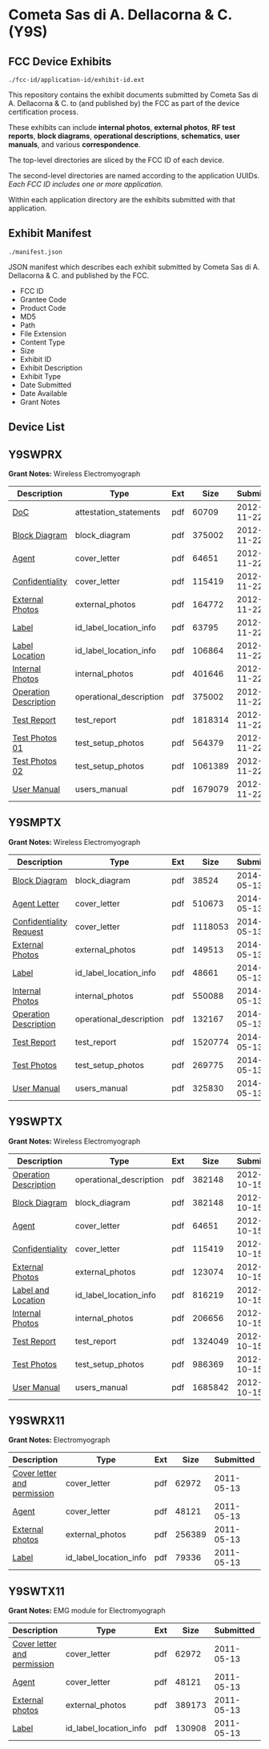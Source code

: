 # Cometa Sas di A. Dellacorna & C. (Y9S)
## FCC Device Exhibits

```
./fcc-id/application-id/exhibit-id.ext
```

This repository contains the exhibit documents submitted by Cometa Sas di A. Dellacorna & C. to (and published by) the FCC as part of the device certification process.

These exhibits can include **internal photos**, **external photos**, **RF test reports**, **block diagrams**, **operational descriptions**, **schematics**, **user manuals**, and various **correspondence**.

The top-level directories are sliced by the FCC ID of each device.

The second-level directories are named according to the application UUIDs. *Each FCC ID includes one or more application.*

Within each application directory are the exhibits submitted with that application. 

## Exhibit Manifest

```
./manifest.json
```

JSON manifest which describes each exhibit submitted by Cometa Sas di A. Dellacorna & C. and published by the FCC.

- FCC ID
- Grantee Code
- Product Code
- MD5
- Path
- File Extension
- Content Type
- Size
- Exhibit ID
- Exhibit Description
- Exhibit Type
- Date Submitted
- Date Available
- Grant Notes

## Device List
## Y9SWPRX
**Grant Notes:** Wireless Electromyograph

| Description | Type | Ext | Size | Submitted | Available |
| ----------- | ---- | --- | ---- | --------- | --------- |
| [DoC](Y9SWPRX/169cafa0bf027b412123a8b4129a7285/1844004.pdf) | attestation_statements | pdf | 60709 | 2012-11-22 | 2012-11-22 |
| [Block Diagram](Y9SWPRX/169cafa0bf027b412123a8b4129a7285/1844007.pdf) | block_diagram | pdf | 375002 | 2012-11-22 | 2012-11-22 |
| [Agent](Y9SWPRX/169cafa0bf027b412123a8b4129a7285/1814484.pdf) | cover_letter | pdf | 64651 | 2012-11-22 | 2012-11-22 |
| [Confidentiality](Y9SWPRX/169cafa0bf027b412123a8b4129a7285/1814485.pdf) | cover_letter | pdf | 115419 | 2012-11-22 | 2012-11-22 |
| [External Photos](Y9SWPRX/169cafa0bf027b412123a8b4129a7285/1844008.pdf) | external_photos | pdf | 164772 | 2012-11-22 | 2012-11-22 |
| [Label](Y9SWPRX/169cafa0bf027b412123a8b4129a7285/1844010.pdf) | id_label_location_info | pdf | 63795 | 2012-11-22 | 2012-11-22 |
| [Label Location](Y9SWPRX/169cafa0bf027b412123a8b4129a7285/1844011.pdf) | id_label_location_info | pdf | 106864 | 2012-11-22 | 2012-11-22 |
| [Internal Photos](Y9SWPRX/169cafa0bf027b412123a8b4129a7285/1844009.pdf) | internal_photos | pdf | 401646 | 2012-11-22 | 2012-11-22 |
| [Operation Description](Y9SWPRX/169cafa0bf027b412123a8b4129a7285/1844007.pdf) | operational_description | pdf | 375002 | 2012-11-22 | 2012-11-22 |
| [Test Report](Y9SWPRX/169cafa0bf027b412123a8b4129a7285/1844015.pdf) | test_report | pdf | 1818314 | 2012-11-22 | 2012-11-22 |
| [Test Photos 01](Y9SWPRX/169cafa0bf027b412123a8b4129a7285/1844016.pdf) | test_setup_photos | pdf | 564379 | 2012-11-22 | 2012-11-22 |
| [Test Photos 02](Y9SWPRX/169cafa0bf027b412123a8b4129a7285/1844017.pdf) | test_setup_photos | pdf | 1061389 | 2012-11-22 | 2012-11-22 |
| [User Manual](Y9SWPRX/169cafa0bf027b412123a8b4129a7285/1844018.pdf) | users_manual | pdf | 1679079 | 2012-11-22 | 2012-11-22 |
## Y9SMPTX
**Grant Notes:** Wireless Electromyograph

| Description | Type | Ext | Size | Submitted | Available |
| ----------- | ---- | --- | ---- | --------- | --------- |
| [Block Diagram](Y9SMPTX/a4e4a31b9924215e547d861660d35d75/2265317.pdf) | block_diagram | pdf | 38524 | 2014-05-13 | 2014-05-14 |
| [Agent Letter](Y9SMPTX/a4e4a31b9924215e547d861660d35d75/2265315.pdf) | cover_letter | pdf | 510673 | 2014-05-13 | 2014-05-14 |
| [Confidentiality Request](Y9SMPTX/a4e4a31b9924215e547d861660d35d75/2265316.pdf) | cover_letter | pdf | 1118053 | 2014-05-13 | 2014-05-14 |
| [External Photos](Y9SMPTX/a4e4a31b9924215e547d861660d35d75/2265318.pdf) | external_photos | pdf | 149513 | 2014-05-13 | 2014-05-14 |
| [Label](Y9SMPTX/a4e4a31b9924215e547d861660d35d75/2265320.pdf) | id_label_location_info | pdf | 48661 | 2014-05-13 | 2014-05-14 |
| [Internal Photos](Y9SMPTX/a4e4a31b9924215e547d861660d35d75/2265319.pdf) | internal_photos | pdf | 550088 | 2014-05-13 | 2014-05-14 |
| [Operation Description](Y9SMPTX/a4e4a31b9924215e547d861660d35d75/2265321.pdf) | operational_description | pdf | 132167 | 2014-05-13 | 2014-05-14 |
| [Test Report](Y9SMPTX/a4e4a31b9924215e547d861660d35d75/2265324.pdf) | test_report | pdf | 1520774 | 2014-05-13 | 2014-05-14 |
| [Test Photos](Y9SMPTX/a4e4a31b9924215e547d861660d35d75/2265325.pdf) | test_setup_photos | pdf | 269775 | 2014-05-13 | 2014-05-14 |
| [User Manual](Y9SMPTX/a4e4a31b9924215e547d861660d35d75/2265326.pdf) | users_manual | pdf | 325830 | 2014-05-13 | 2014-05-14 |
## Y9SWPTX
**Grant Notes:** Wireless Electromyograph

| Description | Type | Ext | Size | Submitted | Available |
| ----------- | ---- | --- | ---- | --------- | --------- |
| [Operation Description](Y9SWPTX/615be0280ed63889a6d08cb3b3a89a1e/1814490.pdf) | operational_description | pdf | 382148 | 2012-10-15 | 2012-10-16 |
| [Block Diagram](Y9SWPTX/615be0280ed63889a6d08cb3b3a89a1e/1814490.pdf) | block_diagram | pdf | 382148 | 2012-10-15 | 2012-10-16 |
| [Agent](Y9SWPTX/615be0280ed63889a6d08cb3b3a89a1e/1814484.pdf) | cover_letter | pdf | 64651 | 2012-10-15 | 2012-10-16 |
| [Confidentiality](Y9SWPTX/615be0280ed63889a6d08cb3b3a89a1e/1814485.pdf) | cover_letter | pdf | 115419 | 2012-10-15 | 2012-10-16 |
| [External Photos](Y9SWPTX/615be0280ed63889a6d08cb3b3a89a1e/1814487.pdf) | external_photos | pdf | 123074 | 2012-10-15 | 2012-10-16 |
| [Label and Location](Y9SWPTX/615be0280ed63889a6d08cb3b3a89a1e/1814489.pdf) | id_label_location_info | pdf | 816219 | 2012-10-15 | 2012-10-16 |
| [Internal Photos](Y9SWPTX/615be0280ed63889a6d08cb3b3a89a1e/1814488.pdf) | internal_photos | pdf | 206656 | 2012-10-15 | 2012-10-16 |
| [Test Report](Y9SWPTX/615be0280ed63889a6d08cb3b3a89a1e/1814493.pdf) | test_report | pdf | 1324049 | 2012-10-15 | 2012-10-16 |
| [Test Photos](Y9SWPTX/615be0280ed63889a6d08cb3b3a89a1e/1814494.pdf) | test_setup_photos | pdf | 986369 | 2012-10-15 | 2012-10-16 |
| [User Manual](Y9SWPTX/615be0280ed63889a6d08cb3b3a89a1e/1814495.pdf) | users_manual | pdf | 1685842 | 2012-10-15 | 2012-10-16 |
## Y9SWRX11
**Grant Notes:** Electromyograph

| Description | Type | Ext | Size | Submitted | Available |
| ----------- | ---- | --- | ---- | --------- | --------- |
| [Cover letter and permission](Y9SWRX11/1c910be097899b0629caf56fb12a6fbe/1463810.pdf) | cover_letter | pdf | 62972 | 2011-05-13 | 2011-05-13 |
| [Agent](Y9SWRX11/1c910be097899b0629caf56fb12a6fbe/1463811.pdf) | cover_letter | pdf | 48121 | 2011-05-13 | 2011-05-13 |
| [External photos](Y9SWRX11/1c910be097899b0629caf56fb12a6fbe/1463812.pdf) | external_photos | pdf | 256389 | 2011-05-13 | 2011-05-13 |
| [Label](Y9SWRX11/1c910be097899b0629caf56fb12a6fbe/1463813.pdf) | id_label_location_info | pdf | 79336 | 2011-05-13 | 2011-05-13 |
## Y9SWTX11
**Grant Notes:** EMG module for Electromyograph

| Description | Type | Ext | Size | Submitted | Available |
| ----------- | ---- | --- | ---- | --------- | --------- |
| [Cover letter and permission](Y9SWTX11/f01687d2e393c4a36cb9faaf76c37de6/1463810.pdf) | cover_letter | pdf | 62972 | 2011-05-13 | 2011-05-13 |
| [Agent](Y9SWTX11/f01687d2e393c4a36cb9faaf76c37de6/1463811.pdf) | cover_letter | pdf | 48121 | 2011-05-13 | 2011-05-13 |
| [External photos](Y9SWTX11/f01687d2e393c4a36cb9faaf76c37de6/1463827.pdf) | external_photos | pdf | 389173 | 2011-05-13 | 2011-05-13 |
| [Label](Y9SWTX11/f01687d2e393c4a36cb9faaf76c37de6/1463828.pdf) | id_label_location_info | pdf | 130908 | 2011-05-13 | 2011-05-13 |
